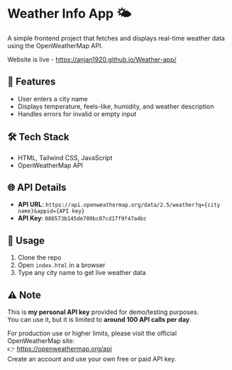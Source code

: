 # Weather Info App 🌤️

A simple frontend project that fetches and displays real-time weather data using the OpenWeatherMap API.

Website is live - https://anjan1920.github.io/Weather-app/
## 🔹 Features
- User enters a city name
- Displays temperature, feels-like, humidity, and weather description
- Handles errors for invalid or empty input



## 🛠️ Tech Stack
- HTML, Tailwind CSS, JavaScript 
- OpenWeatherMap API

## 🌐 API Details
- **API URL**: `https://api.openweathermap.org/data/2.5/weather?q={city name}&appid={API key}`
- **API Key**: `086573b145de709bc07cd17f9f47a4bc`

## 📌 Usage
1. Clone the repo
2. Open `index.html` in a browser
3. Type any city name to get live weather data

## ⚠️ Note
This is **my personal API key** provided for demo/testing purposes.  
You can use it, but it is limited to **around 100 API calls per day**.  

For production use or higher limits, please visit the official OpenWeatherMap site:  
👉 https://openweathermap.org/api  
Create an account and use your own free or paid API key.
